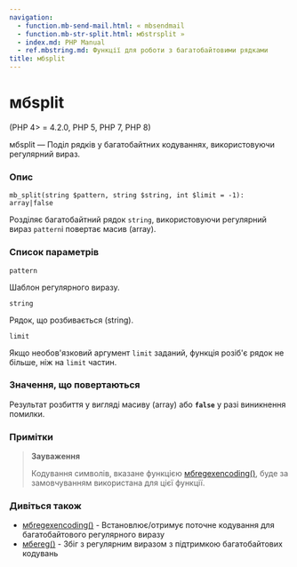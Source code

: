 ```yaml
---
navigation:
  - function.mb-send-mail.html: « mbsendmail
  - function.mb-str-split.html: мбstrsplit »
  - index.md: PHP Manual
  - ref.mbstring.md: Функції для роботи з багатобайтовими рядками
title: мбsplit
---
```

# мбsplit

(PHP 4> = 4.2.0, PHP 5, PHP 7, PHP 8)

мбsplit — Поділ рядків у багатобайтних кодуваннях, використовуючи регулярний вираз.

### Опис

```methodsynopsis
mb_split(string $pattern, string $string, int $limit = -1): array|false
```

Розділяє багатобайтний рядок `string`, використовуючи регулярний вираз `pattern`і повертає масив (array).

### Список параметрів

`pattern`

Шаблон регулярного виразу.

`string`

Рядок, що розбивається (string).

`limit`

Якщо необов'язковий аргумент `limit` заданий, функція розіб'є рядок не більше, ніж на `limit` частин.

### Значення, що повертаються

Результат розбиття у вигляді масиву (array) або **`false`** у разі виникнення помилки.

### Примітки

> **Зауваження**
> 
> Кодування символів, вказане функцією [мбregexencoding()](function.mb-regex-encoding.html), буде за замовчуванням використана для цієї функції.

### Дивіться також

-   [мбregexencoding()](function.mb-regex-encoding.html) - Встановлює/отримує поточне кодування для багатобайтового регулярного виразу
-   [мбereg()](function.mb-ereg.html) - Збіг з регулярним виразом з підтримкою багатобайтових кодувань
